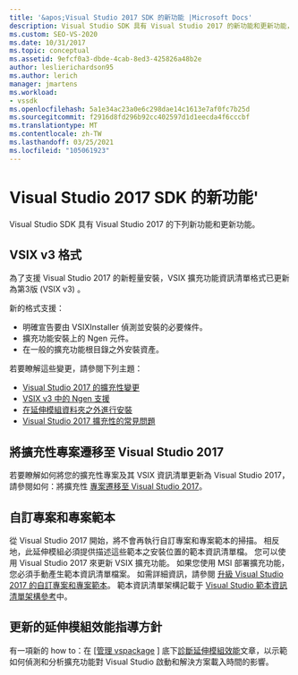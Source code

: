 ```yaml
---
title: '&apos;Visual Studio 2017 SDK 的新功能 |Microsoft Docs'
description: Visual Studio SDK 具有 Visual Studio 2017 的新功能和更新功能，包括更新的 VSIX 版本3格式。
ms.custom: SEO-VS-2020
ms.date: 10/31/2017
ms.topic: conceptual
ms.assetid: 9efcf0a3-dbde-4cab-8ed3-425826a48b2e
author: leslierichardson95
ms.author: lerich
manager: jmartens
ms.workload:
- vssdk
ms.openlocfilehash: 5a1e34ac23a0e6c298dae14c1613e7af0fc7b25d
ms.sourcegitcommit: f2916d8fd296b92cc402597d1d1eecda4f6cccbf
ms.translationtype: MT
ms.contentlocale: zh-TW
ms.lasthandoff: 03/25/2021
ms.locfileid: "105061923"
---
```

# <a name="what39s-new-in-the-visual-studio-2017-sdk"></a>Visual Studio 2017 SDK 的新功能&#39;

Visual Studio SDK 具有 Visual Studio 2017 的下列新功能和更新功能。

## <a name="vsix-v3-format"></a>VSIX v3 格式

為了支援 Visual Studio 2017 的新輕量安裝，VSIX 擴充功能資訊清單格式已更新為第3版 (VSIX v3) 。

新的格式支援：

* 明確宣告要由 VSIXInstaller 偵測並安裝的必要條件。
* 擴充功能安裝上的 Ngen 元件。
* 在一般的擴充功能根目錄之外安裝資產。

若要瞭解這些變更，請參閱下列主題：

* [Visual Studio 2017 的擴充性變更](breaking-changes-2017.md)
* [VSIX v3 中的 Ngen 支援](ngen-support.md)
* [在延伸模組資料夾之外進行安裝](set-install-root.md)
* [Visual Studio 2017 擴充性的常見問題](faq-2017.md)

## <a name="migrate-extensibility-project-to-visual-studio-2017"></a>將擴充性專案遷移至 Visual Studio 2017

若要瞭解如何將您的擴充性專案及其 VSIX 資訊清單更新為 Visual Studio 2017，請參閱如何：將擴充性 [專案遷移至 Visual Studio 2017](how-to-migrate-extensibility-projects-to-visual-studio-2017.md)。

## <a name="custom-project-and-item-templates"></a>自訂專案和專案範本

從 Visual Studio 2017 開始，將不會再執行自訂專案和專案範本的掃描。 相反地，此延伸模組必須提供描述這些範本之安裝位置的範本資訊清單檔。 您可以使用 Visual Studio 2017 來更新 VSIX 擴充功能。 如果您使用 MSI 部署擴充功能，您必須手動產生範本資訊清單檔案。 如需詳細資訊，請參閱 [升級 Visual Studio 2017 的自訂專案和專案範本](../extensibility/upgrading-custom-project-and-item-templates-for-visual-studio-2017.md)。 範本資訊清單架構記載于 [Visual Studio 範本資訊清單架構參考](../extensibility/visual-studio-template-manifest-schema-reference.md)中。

## <a name="updated-extension-performance-guidelines"></a>更新的延伸模組效能指導方針

有一項新的 how to：在 [[管理 vspackage](managing-vspackages.md) ] 底下[診斷延伸模組效能](how-to-diagnose-extension-performance.md)文章，以示範如何偵測和分析擴充功能對 Visual Studio 啟動和解決方案載入時間的影響。
